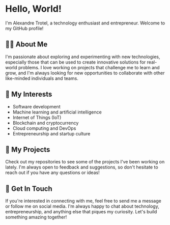 # Hello, World!
I'm Alexandre Trotel, a technology enthusiast and entrepreneur. Welcome to my GitHub profile!

## 👨‍💻 **About Me**
I'm passionate about exploring and experimenting with new technologies, especially those that can be used to create innovative solutions for real-world problems. I love working on projects that challenge me to learn and grow, and I'm always looking for new opportunities to collaborate with other like-minded individuals and teams.

## 🧠 **My Interests**
- Software development
- Machine learning and artificial intelligence
- Internet of Things (IoT)
- Blockchain and cryptocurrency
- Cloud computing and DevOps
- Entrepreneurship and startup culture

## 👀 **My Projects**
Check out my repositories to see some of the projects I've been working on lately. I'm always open to feedback and suggestions, so don't hesitate to reach out if you have any questions or ideas!

## 🤝 **Get In Touch**
If you're interested in connecting with me, feel free to send me a message or follow me on social media. I'm always happy to chat about technology, entrepreneurship, and anything else that piques my curiosity. Let's build something amazing together!
